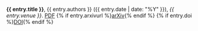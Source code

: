 <p>
  <strong>{{ entry.title }}</strong>, {{ entry.authors }} ({{ entry.date | date: "%Y" }}), <em>{{ entry.venue }}</em>. 
  <a href="{{ entry.paperurl }}">PDF</a>
  {% if entry.arxivurl %}<a href="{{ entry.arxivurl }}">arXiv</a>{% endif %}
  {% if entry.doi %}<a href="{{ entry.doi }}">DOI</a>{% endif %}
</p>
